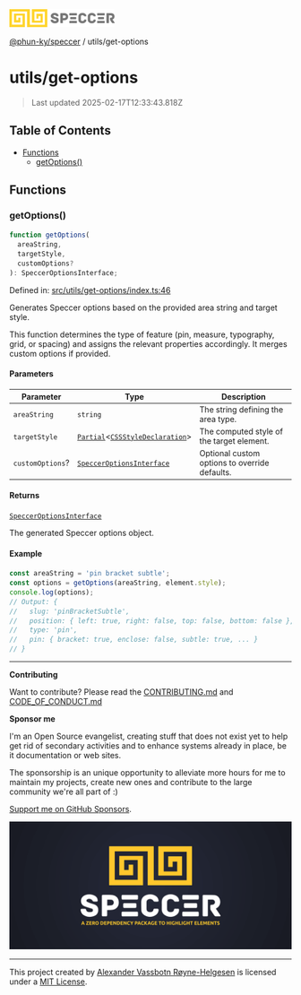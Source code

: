 <div>
  <img alt="SPECCER logo" src="https://raw.githubusercontent.com/phun-ky/speccer/main/public/logo-speccer-horizontal-colored-package.svg?raw=true" style="max-height:32px;" />
</div>

[@phun-ky/speccer](../README.md) / utils/get-options

# utils/get-options

> Last updated 2025-02-17T12:33:43.818Z

## Table of Contents

- [Functions](#functions)
  - [getOptions()](#getoptions)

## Functions

### getOptions()

```ts
function getOptions(
  areaString,
  targetStyle,
  customOptions?
): SpeccerOptionsInterface;
```

Defined in: [src/utils/get-options/index.ts:46](https://github.com/phun-ky/speccer/blob/main/src/utils/get-options/index.ts#L46)

Generates Speccer options based on the provided area string and target style.

This function determines the type of feature (pin, measure, typography, grid, or spacing)
and assigns the relevant properties accordingly. It merges custom options if provided.

#### Parameters

| Parameter        | Type                                                                                                                                                                               | Description                                   |
| ---------------- | ---------------------------------------------------------------------------------------------------------------------------------------------------------------------------------- | --------------------------------------------- |
| `areaString`     | `string`                                                                                                                                                                           | The string defining the area type.            |
| `targetStyle`    | [`Partial`](https://www.typescriptlang.org/docs/handbook/utility-types.html#partialtype)\<[`CSSStyleDeclaration`](https://developer.mozilla.org/docs/Web/API/CSSStyleDeclaration)> | The computed style of the target element.     |
| `customOptions`? | [`SpeccerOptionsInterface`](../types/speccer.md#specceroptionsinterface)                                                                                                           | Optional custom options to override defaults. |

#### Returns

[`SpeccerOptionsInterface`](../types/speccer.md#specceroptionsinterface)

The generated Speccer options object.

#### Example

```ts
const areaString = 'pin bracket subtle';
const options = getOptions(areaString, element.style);
console.log(options);
// Output: {
//   slug: 'pinBracketSubtle',
//   position: { left: true, right: false, top: false, bottom: false },
//   type: 'pin',
//   pin: { bracket: true, enclose: false, subtle: true, ... }
// }
```

---

**Contributing**

Want to contribute? Please read the [CONTRIBUTING.md](https://github.com/phun-ky/speccer/blob/main/CONTRIBUTING.md) and [CODE_OF_CONDUCT.md](https://github.com/phun-ky/speccer/blob/main/CODE_OF_CONDUCT.md)

**Sponsor me**

I'm an Open Source evangelist, creating stuff that does not exist yet to help get rid of secondary activities and to enhance systems already in place, be it documentation or web sites.

The sponsorship is an unique opportunity to alleviate more hours for me to maintain my projects, create new ones and contribute to the large community we're all part of :)

[Support me on GitHub Sponsors](https://github.com/sponsors/phun-ky).

![Speccer banner, with logo and slogan: A zero dependency package to annotate or highlight elements](https://github.com/phun-ky/speccer/blob/main/public/speccer-banner.png?raw=true)

---

This project created by [Alexander Vassbotn Røyne-Helgesen](http://phun-ky.net) is licensed under a [MIT License](https://choosealicense.com/licenses/mit/).
